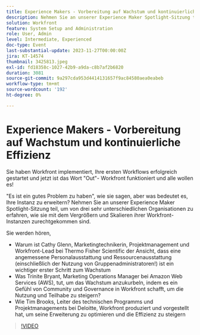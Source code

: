 ```yaml
---
title: Experience Makers - Vorbereitung auf Wachstum und kontinuierliche Effizienz
description: Nehmen Sie an unserer Experience Maker Spotlight-Sitzung teil, um von drei sehr unterschiedlichen Organisationen zu erfahren, wie sie mit dem Vergrößern und Skalieren ihrer Workfront-Instanzen zurechtgekommen sind.
solution: Workfront
feature: System Setup and Administration
role: User, Admin
level: Intermediate, Experienced
doc-type: Event
last-substantial-update: 2023-11-27T00:00:00Z
jira: KT-14574
thumbnail: 3425813.jpeg
exl-id: fd18358c-1027-42b9-a9da-c8b7af2b6820
duration: 3081
source-git-commit: 9a297cda953d4414131657f9ac84580aea0eabeb
workflow-type: tm+mt
source-wordcount: '192'
ht-degree: 0%

---
```


# Experience Makers - Vorbereitung auf Wachstum und kontinuierliche Effizienz

Sie haben Workfront implementiert, Ihre ersten Workflows erfolgreich gestartet und jetzt ist das Wort &quot;Out&quot;- Workfront funktioniert und alle wollen es!

&quot;Es ist ein gutes Problem zu haben&quot;, wie sie sagen, aber was bedeutet es, Ihre Instanz zu erweitern? Nehmen Sie an unserer Experience Maker Spotlight-Sitzung teil, um von drei sehr unterschiedlichen Organisationen zu erfahren, wie sie mit dem Vergrößern und Skalieren ihrer Workfront-Instanzen zurechtgekommen sind.

Sie werden hören,

* Warum ist Cathy Glenn, Marketingtechnikerin, Projektmanagement und Workfront-Lead bei Thermo Fisher Scientific der Ansicht, dass eine angemessene Personalausstattung und Ressourcenausstattung (einschließlich der Nutzung von Gruppenadministratoren!) ist ein wichtiger erster Schritt zum Wachstum
* Was Trinite Bryant, Marketing Operations Manager bei Amazon Web Services (AWS), tut, um das Wachstum anzukurbeln, indem es ein Gefühl von Community und Governance in Workfront schafft, um die Nutzung und Teilhabe zu steigern?
* Wie Tim Brooks, Leiter des technischen Programms und Projektmanagements bei Deloitte, Workfront produziert und vorgestellt hat, um seine Erweiterung zu optimieren und die Effizienz zu steigern

>[!VIDEO](https://video.tv.adobe.com/v/3425813/?learn=on)
